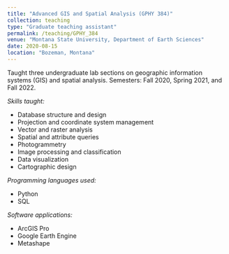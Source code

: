 ```yaml
---
title: "Advanced GIS and Spatial Analysis (GPHY 384)"
collection: teaching
type: "Graduate teaching assistant"
permalink: /teaching/GPHY_384
venue: "Montana State University, Department of Earth Sciences"
date: 2020-08-15
location: "Bozeman, Montana"
---
```


Taught three undergraduate lab sections on geographic information systems (GIS) and spatial analysis. Semesters: Fall 2020, Spring 2021, and Fall 2022.

*Skills taught:*

* Database structure and design
* Projection and coordinate system management
* Vector and raster analysis
* Spatial and attribute queries
* Photogrammetry
* Image processing and classification
* Data visualization
* Cartographic design

*Programming languages used:*

* Python
* SQL

*Software applications:*

* ArcGIS Pro
* Google Earth Engine
* Metashape